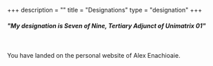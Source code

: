 +++
description = ""
title = "Designations"
type = "designation"
+++

#### *"My designation is Seven of Nine, Tertiary Adjunct of Unimatrix 01"*  
\
\
You have landed on the personal website of Alex Enachioaie.
